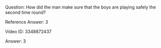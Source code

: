 Question: How did the man make sure that the boys are playing safely the second time round?

Reference Answer: 3

Video ID: 3348872437

Answer: 3

